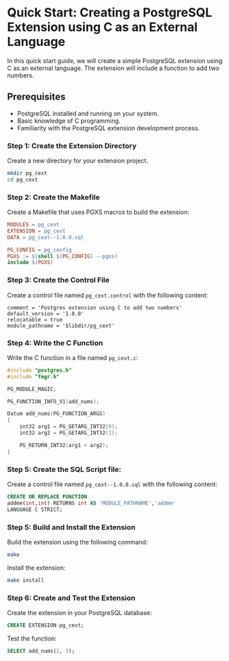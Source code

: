 # Quick Start: Creating a PostgreSQL Extension using C as an External Language

In this quick start guide, we will create a simple PostgreSQL extension using C as an external language. The extension will include a function to add two numbers.

## Prerequisites

- PostgreSQL installed and running on your system.
- Basic knowledge of C programming.
- Familiarity with the PostgreSQL extension development process.

### Step 1: Create the Extension Directory

Create a new directory for your extension project.

```bash
mkdir pg_cext
cd pg_cext
```

### Step 2: Create the Makefile

Create a Makefile that uses PGXS macros to build the extension:

```makefile
MODULES = pg_cext
EXTENSION = pg_cext
DATA = pg_cext--1.0.0.sql

PG_CONFIG = pg_config
PGXS := $(shell $(PG_CONFIG) --pgxs)
include $(PGXS)
```

### Step 3: Create the Control File

Create a control file named `pg_cext.control` with the following content:

```control
comment = 'Postgres extension using C to add two numbers'
default_version = '1.0.0'
relocatable = true
module_pathname = '$libdir/pg_cext'
```

### Step 4: Write the C Function

Write the C function in a file named `pg_cext.c`:

```c
#include "postgres.h"
#include "fmgr.h"

PG_MODULE_MAGIC;

PG_FUNCTION_INFO_V1(add_nums);

Datum add_nums(PG_FUNCTION_ARGS)
{
    int32 arg1 = PG_GETARG_INT32(0);
    int32 arg2 = PG_GETARG_INT32(1);

    PG_RETURN_INT32(arg1 + arg2);
}
```

### Step 5: Create the SQL Script file:

Create a control file named `pg_cext--1.0.0.sql` with the following content:

```sql
CREATE OR REPLACE FUNCTION
addme(int,int) RETURNS int AS 'MODULE_PATHNAME','addme'
LANGUAGE C STRICT;
```

### Step 5: Build and Install the Extension

Build the extension using the following command:

```bash
make
```

Install the extension:

```bash
make install
```

### Step 6: Create and Test the Extension

Create the extension in your PostgreSQL database:

```sql
CREATE EXTENSION pg_cext;
```

Test the function:

```sql
SELECT add_nums(2, 3);
```
